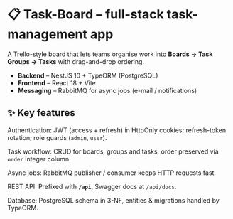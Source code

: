 # 📋 Task-Board – full-stack task-management app

A Trello-style board that lets teams organise work into **Boards → Task Groups → Tasks** with drag-and-drop ordering.

* **Backend** – NestJS 10 + TypeORM (PostgreSQL)  
* **Frontend** – React 18 + Vite  
* **Messaging** – RabbitMQ for async jobs (e-mail / notifications)

## ✨ Key features

Authentication: JWT (access + refresh) in HttpOnly cookies; refresh-token rotation; role guards (`admin`, `user`).

Task workflow: CRUD for boards, groups and tasks; order preserved via `order` integer column.

Async jobs: RabbitMQ publisher / consumer keeps HTTP requests fast.

REST API: Prefixed with **`/api`**, Swagger docs at `/api/docs`.

Database: PostgreSQL schema in 3-NF, entities & migrations handled by TypeORM.
